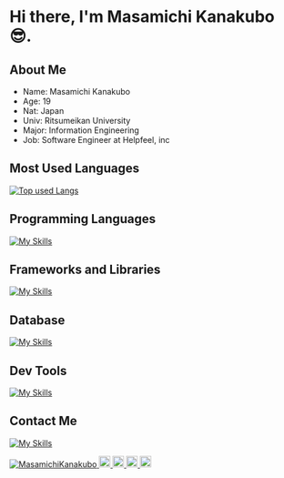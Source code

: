 # Hi there, I'm Masamichi Kanakubo😎.

## About Me
- Name: Masamichi Kanakubo
- Age: 19
- Nat: Japan
- Univ: Ritsumeikan University
- Major: Information Engineering
- Job: Software Engineer at Helpfeel, inc

## Most Used Languages
[![Top used Langs](https://github-readme-stats.vercel.app/api/top-langs/?username=MasamichiKanakubo&layout=compact&theme=tokyonight)](https://github.com/MasamichiKanakubo/)

## Programming Languages
[![My Skills](https://skillicons.dev/icons?i=python,nodejs,js,html,css)](https://skillicons.dev)

## Frameworks and Libraries
[![My Skills](https://skillicons.dev/icons?theme=light&perline=8&i=django,fastapi,express,vue,pinia,bootstrap)](https://skillicons.dev)

## Database
[![My Skills](https://skillicons.dev/icons?i=mysql,mongodb,graphql)](https://skillicons.dev)

## Dev Tools
[![My Skills](https://skillicons.dev/icons?i=docker,gcp,git,github,githubactions,vscode,postma)](https://skillicons.dev)

## Contact Me
[![My Skills](https://skillicons.dev/icons?i=twitter,linkedin,gmail)](https://skillicons.dev)
 
<p align="left">
  <a href="https://github.com/MasamichiKanakubo/MasamichiKanakubo/">
    <img src="https://komarev.com/ghpvc/?username=MasamichiKanakubo" alt="MasamichiKanakubo" />
  </a>
  <a href="https://twitter.com/ma_kanakubo">
    <img height="20" src="https://img.shields.io/twitter/follow/ma_kanakubo?label=Twitter&logo=twitter&style=flat" />
  </a>
  <a href="https://github.com/MasamichiKanakubo">
    <img height="20" src="https://img.shields.io/github/followers/MasamichiKanakubo?label=follow&logo=github&style=flat" />
  </a>
  <a href="http://qiita.com/MasamichiKanakubo">
    <img height="20" src="https://qiita-badge.apiapi.app/s/MasamichiKanakubo/posts.svg" />
  </a>
  <//qiita.com/MasamichiKanakubo">
    <img height="20" src="https://qiita-badge.apiapi.app/s/MasamichiKanakubo/contributions.svg" />
  </a>
</p>
